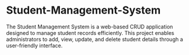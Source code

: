 # Student-Management-System
The Student Management System is a web-based CRUD application designed to manage student records efficiently. This project enables administrators to add, view, update, and delete student details through a user-friendly interface.
